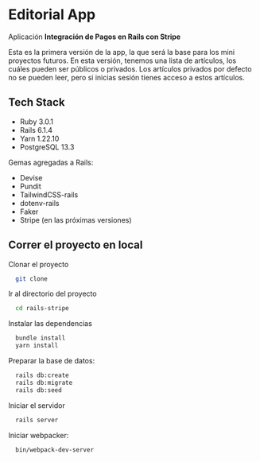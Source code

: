 # Editorial App

Aplicación  **Integración de Pagos en Rails con Stripe**

Esta es la primera versión de la app, la que será la base para los mini proyectos futuros.
En esta versión, tenemos una lista de artículos, los cuáles pueden ser públicos o privados. Los artículos privados por defecto no se pueden leer, pero si inicias sesión tienes acceso a estos artículos.

## Tech Stack

- Ruby 3.0.1
- Rails 6.1.4
- Yarn 1.22.10
- PostgreSQL 13.3


Gemas agregadas a Rails:

- Devise
- Pundit
- TailwindCSS-rails
- dotenv-rails
- Faker
- Stripe (en las próximas versiones)

## Correr el proyecto en local

Clonar el proyecto

```bash
  git clone 
```

Ir al directorio del proyecto

```bash
  cd rails-stripe
```

Instalar las dependencias

```bash
  bundle install
  yarn install
```

Preparar la base de datos:

```bash
  rails db:create
  rails db:migrate
  rails db:seed
```

Iniciar el servidor

```bash
  rails server
```

Iniciar webpacker:

```bash
  bin/webpack-dev-server
```
